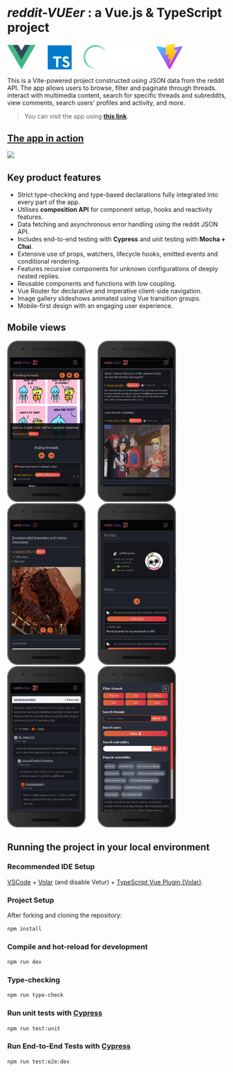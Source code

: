 # ***reddit-VUEer*** : a Vue.js & TypeScript project
<p float="left">
  <img src="./src/assets/images/logo.svg" width="65" />
  &nbsp;&nbsp;&nbsp;&nbsp;&nbsp;
  <img src="./src/assets/images/ts.svg" width="55" />
  &nbsp;&nbsp;&nbsp;&nbsp;&nbsp;
  <img src="./src/assets/images/cy.svg" width="140" />
  &nbsp;&nbsp;&nbsp;&nbsp;&nbsp;
  <img src="./src/assets/images/vitejs.svg" width="60" /> 
</p>

This is a Vite-powered project constructed using JSON data from the reddit API. The app allows users to browse, filter and paginate through threads. interact with multimedia content, search for specific threads and subreddits, view comments, search users' profiles and activity, and more. 

> You can visit the app using **[this link](https://vuer.netlify.app)**.

## [The app in action](https://vuer.netlify.app/)
[<img src="./src/assets/screenshots/peek-demo.gif" width="700" />](https://vuer.netlify.app/)

## Key product features
- Strict type-checking and type-based declarations fully integrated into every part of the app.
- Utilises **composition API** for component setup, hooks and reactivity features.
- Data fetching and asynchronous error handling using the reddit JSON API.
- Includes end-to-end testing with **Cypress** and unit testing with **Mocha + Chai**.
- Extensive use of props, watchers, lifecycle hooks, emitted events and conditional rendering.
- Features recursive components for unknown configurations of deeply nested replies.
- Reusable components and functions with low coupling.
- Vue Router for declarative and imperative client-side navigation.
- Image gallery slideshows animated using Vue transition groups.
- Mobile-first design with an engaging user experience.

## Mobile views

<p float="left">
  <img src="./src/assets/screenshots/trending.png" width="180" /> 
  &nbsp;&nbsp;&nbsp;&nbsp;&nbsp;
  <img src="./src/assets/screenshots/thread-card.png" width="180" /> 
  &nbsp;&nbsp;&nbsp;&nbsp;&nbsp;
  <img src="./src/assets/screenshots/thread-body.png" width="180" /> 
  &nbsp;&nbsp;&nbsp;&nbsp;&nbsp;
  <img src="./src/assets/screenshots/profile.png" width="180" /> 
  &nbsp;&nbsp;&nbsp;&nbsp;&nbsp;
  <img src="./src/assets/screenshots/comments.png" width="180" /> 
  &nbsp;&nbsp;&nbsp;&nbsp;&nbsp;
  <img src="./src/assets/screenshots/nav.png" width="180" />
</p>

## Running the project in your local environment
### Recommended IDE Setup

[VSCode](https://code.visualstudio.com/) + [Volar](https://marketplace.visualstudio.com/items?itemName=Vue.volar) (and disable Vetur) + [TypeScript Vue Plugin (Volar)](https://marketplace.visualstudio.com/items?itemName=Vue.vscode-typescript-vue-plugin).

### Project Setup
After forking and cloning the repository:
```sh
npm install
```

### Compile and hot-reload for development

```sh
npm run dev
```

### Type-checking

```sh
npm run type-check
```

### Run unit tests with [Cypress](https://www.cypress.io/)

```sh
npm run test:unit
```

### Run End-to-End Tests with [Cypress](https://www.cypress.io/)

```sh
npm run test:e2e:dev
```